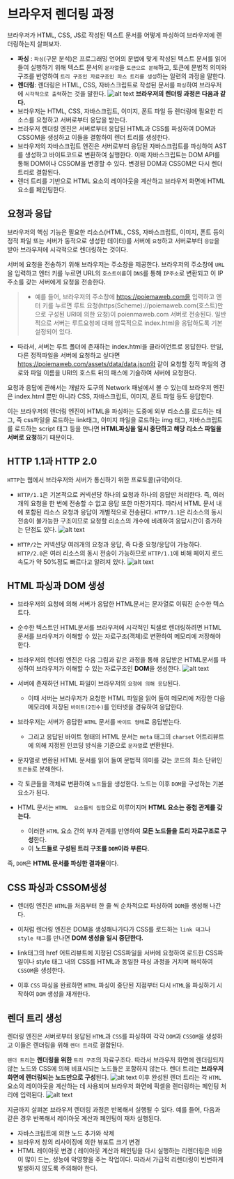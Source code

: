 # 브라우저 렌더링 과정
브라우저가 HTML, CSS, JS로 작성된 텍스트 문서를 어떻게 파싱하여 브라우저에 렌더링하는지 살펴보자.

- **파싱** :  `파싱`(구문 분석)은 프로그래밍 언어의 문법에 맞게 작성된 텍스트 문서를 읽어 들여 실행하기 위해 텍스트 문서의 `문자열`을 `토큰으로 분해`하고, 토큰에 문법적 의미와 구조를 반영하여 `트리 구조인 자료구조인 파스 트리를 생성`하는 일련의 과정을 말한다. 
- **렌더링**: 렌더링은 HTML, CSS, 자바스크립트로 작성된 문서를 `파싱`하여 브라우저에 `시각적으로 출력`하는 것을 말한다.
![alt text](<브라우저 렌더링 과정.png>)
**브라우저의 렌더링 과정은 다음과 같다.**
- 브라우저는 HTML, CSS, 자바스크립트, 이미지, 폰트 파일 등 렌더링에 필요한 리소스를 요청하고 서버로부터 응답을 받는다.
- 브라우저 렌더링 엔진은 서버로부터 응답된 HTML과 CSS를 파싱하여 DOM과 CSSOM을 생성하고 이들을 결합하여 렌더 트리를 생성한다.
- 브라우저의 자바스크립트 엔진은 서버로부터 응답된 자바스크립트를 파싱하여 AST를 생성하고 바이트코드로 변환하여 실행한다. 이때 자바스크립트는 DOM API를 통해 DOM이나 CSSOM을 변경할 수 있다. 변경된 DOM과 CSSOM은 다시 렌더 트리로 결합된다.
- 렌더 트리를 기반으로 HTML 요소의 레이아웃을 계산하고 브라우저 화면에 HTML 요소를 페인팅한다.

## 요청과 응답
브라우저의 핵심 기능은 필요한 리소스(HTML, CSS, 자바스크립트, 이미지, 폰트 등의 정적 파일 또는 서버가 동적으로 생성한 데이터)를 서버에 `요청`하고 서버로부터 `응답`을 받아 브라우저에 시각적으로 렌더링하는 것이다.

서버에 요청을 전송하기 위해 브라우저는 주소창을 제공한다. 브라우저의 주소창에 `URL`을 입력하고 엔터 키를 누르면 URL의 `호스트이름`이 `DNS`를 통해 `IP주소`로 변환되고 이 IP주소를 갖는 서버에게 요청을 전송한다.

> - 예를 들어, 브라우저의 주소창에 https://poiemaweb.com을 입력하고 엔터 키를 누르면 루트 요청(https(Scheme)://poiemaweb.com(호스트)만으로 구성된 URI에 의한 요청)이 poienmaweb.com 서버로 전송된다. 일반 적으로 서버는 루트요청에 대해 암묵적으로 index.html을 응답하도록 기본 설정되어 있다. 
- 따라서, 서버는 루트 폴더에 존재하는 index.html을 클라이언트로 응답한다. 만일, 다른 정적파일을 서버에 요청하고 싶다면 https://poiemaweb.com/assets/data/data.json와 같이 요청할 정적 파일의 경로와 파일 이름을 URI의 호스트 뒤의 패스에 기술하여 서버에 요청한다.

요청과 응답에 관해서는 개발자 도구의 Network 패널에서 볼 수 있는데 브라우저 엔진은 index.html 뿐만 아니라 CSS, 자바스크립트, 이미지, 폰트 파일 등도 응답한다.

이는 브라우저의 렌더링 엔진이 HTML을 파싱하는 도중에 외부 리소스를 로드하는 태그, 즉 css파일을 로드하는 link태그, 이미지 파일을 로드하는 img 태그, 자바스크립트를 로드하는 script 태그 등을 만나면 **HTML파싱을 일시 중단하고 해당 리소스 파일을 서버로 요청**하기 때문이다. 

## HTTP 1.1과 HTTP 2.0

`HTTP`는 웹에서 브라우저와 서버가 통신하기 위한 프로토콜(규약)이다. 

- `HTTP/1.1`은 기본적으로 커넥션당 하나의 요청과 하나의 응답만 처리한다. 즉, 여러 개의 요청을 한 번에 전송할 수 없고 응답 또한 마찬가지다. 따라서 HTML 문서 내에 포함된 리소스 요청과 응답이 개별적으로 전송된다. `HTTP/1.1`은 리소스의 동시 전송이 불가능한 구조이므로 요청할 리소스의 개수에 비례하여 응답시간이 증가하는 단점도 있다.
![alt text](HTTP2.png)

- `HTTP/2`는 커넥션당 여러개의 요청과 응답, 즉 다중 요청/응답이 가능하다. 
`HTTP/2.0`은 여러 리소스의 동시 전송이 가능하므로 `HTTP/1.1`에 비해 페이지 로드 속도가 약 50%정도 빠르다고 알려져 있다.
![alt text](HTTP1.png)
## HTML 파싱과 DOM 생성
- 브라우저의 요청에 의해 서버가 응답한 HTML문서는 문자열로 이뤄진 순수한 텍스트다.
 
- 순수한 텍스트인 HTML문서를 브라우저에 시각적인 픽셀로 렌더링하려면 HTML 문서를 브라우저가 이해할 수 있는 자료구조(객체)로 변환하여 메모리에 저장해야 한다. 

- 브라우저의 렌더링 엔진은 다음 그림과 같은 과정을 통해 응답받은 HTML문서를 파싱하여 브라우저가 이해할 수 있는 자료구조인 **DOM**을 생성한다.
![alt text](<HTML파싱과 DOM 생성.png>)
-   서버에 존재하던  HTML  파일이 브라우저의 `요청에 의해 응답`된다.
	   - 이때 서버는 브라우저가 요청한  HTML  파일을 읽어 들여 메모리에 저장한 다음 메모리에 저장된  `바이트(2진수)`를 인터넷을 경유하여 응답한다.
-   브라우저는 서버가 응답한  `HTML` 문서를 `바이트 형태`로 응답받는다.
    
    -   그리고 응답된 바이트 형태의  HTML  문서는  `meta`  태그의  `charset`  어트리뷰트에 의해 지정된 인코딩 방식을 기준으로  `문자열`로 변환된다.
-   문자열로 변환된  HTML  문서를 읽어 들여 문법적 의미를 갖는 코드의 최소 단위인  `토큰들`로 분해한다.  
    
-   각 토큰들을 객체로 변환하여  `노드`들을 생성한다. 노드는 이후  `DOM`을 구성하는 기본 요소가 된다.
-   HTML  문서는  `HTML  요소들의 집합`으로 이루어지며 **HTML  요소는 중첩 관계를 갖는다.**
    
    -   이러한  `HTML`  요소 간의 부자 관계를 반영하여 **모든 노드들을 트리 자료구조로 구성**한다.
    -   이 **노드들로 구성된 트리 구조를  `DOM`이라 부른다.**

즉,  `DOM`은  **HTML 문서를 파싱한 결과물**이다.

## CSS 파싱과 CSSOM생성
- 렌더링 엔진은 `HTML`을 처음부터 한 줄 씩 순차적으로 파싱하여 `DOM`을 생성해 나간다.

- 이처럼 렌더링 엔진은 DOM을 생성해나가다가 CSS를 로드하는 `link 태그`나 `style 태그`를 만나면 **DOM 생성을 일시 중단한다.**

- link태그의 href 어트리뷰트에 지정된 CSS파일을 서버에 요청하여 로드한 CSS파일이나 style 태그 내의 CSS를 HTML과 동일한 파싱 과정을 거치며 해석하여 `CSSOM`을 생성한다.
- 이후 `CSS` 파싱을 완료하면 `HTML` 파싱이 중단된 지점부터 다시 `HTML`을 파싱하기 시작하여 `DOM` 생성을 재개한다.

## 렌더 트리 생성
렌더링 엔진은 서버로부터 응답된 `HTML`과 `CSS`를 파싱하여 각각 `DOM`과 `CSSOM`을 생성하고 이들은 렌더링을 위해 `렌더 트리`로 결합된다.

`렌더 트리`는 **렌더링을 위한** `트리 구조`의 자료구조다. 
따라서 브라우저 화면에 렌더링되지 않는 노드와 CSS에 의해 비표시되는 노드들은 포함하지 않는다. 
렌더 트리는 **브라우저 화면에 렌더링되는 노드만으로 구성**된다. 
![alt text](<렌더 트리 생성.png>)
이후 완성된 렌더 트리는 각 `HTML` 요소의 레이아웃을 계산하는 데 사용되며 브라우저 화면에 픽셀을 렌더링하는 페인팅 처리에 입력된다.
![alt text](<렌더 트리와 페인트.png>)

지금까지 살펴본 브라우저 렌더링 과정은 반복해서 실행될 수 있다. 
예를 들어, 다음과 같은 경우 반복해서 레이아웃 계산과 페인팅이 재차 실행된다.
- 자바스크립트에 의한 노드 추가와 삭제
- 브라우저 창의 리사이징에 의한 뷰포트 크기 변경
- HTML 레이아웃 변경
(
레이아웃 계산과 페인팅을 다시 실행하는 리렌더링은 비용이 많이 드는, 성능에 악영향을 주는 작업이다. 따라서 가급적 리렌더링이 빈번하게 발생하지 않도록 주의해야 한다.